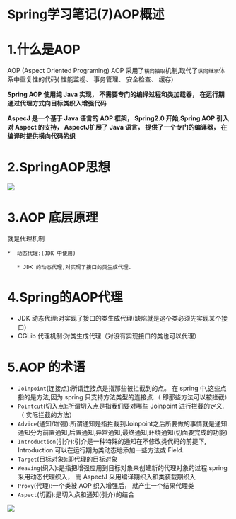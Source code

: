 # Spring学习笔记(7)AOP概述

# 1.什么是AOP
AOP (Aspect Oriented Programing)
AOP 采用了`横向抽取`机制,取代了`纵向继承`体系中重复性的代码( 性能监视、 事务管理、 安全检查、 缓存)

**Spring AOP 使用纯 Java 实现， 不需要专门的编译过程和类加载器， 在运行期通过代理方式向目标类织入增强代码**

**AspecJ 是一个基于 Java 语言的 AOP 框架， Spring2.0 开始,Spring AOP 引入对 Aspect 的支持， AspectJ扩展了 Java 语言， 提供了一个专门的编译器， 在编译时提供横向代码的织**

# 2.SpringAOP思想

![](https://cdn.jsdelivr.net/gh/krislinzhao/IMGcloud/img/20200605110310.jpg)

# 3.AOP 底层原理
就是代理机制

    *  动态代理:(JDK 中使用)
      
       * JDK 的动态代理,对实现了接口的类生成代理.

# 4.Spring的AOP代理

- JDK 动态代理:对实现了接口的类生成代理(缺陷就是这个类必须先实现某个接口)
- CGLib 代理机制:对类生成代理（对没有实现接口的类也可以代理）

# 5.AOP 的术语

- `Joinpoint`(连接点):所谓连接点是指那些被拦截到的点。 在 spring 中,这些点指的是方法,因为 spring 只支持方法类型的连接点.（ 即那些方法可以被拦截）
- `Pointcut`(切入点):所谓切入点是指我们要对哪些 Joinpoint 进行拦截的定义.（ 实际拦截的方法）
- `Advice`(通知/增强):所谓通知是指拦截到Joinpoint之后所要做的事情就是通知.通知分为前置通知,后置通知,异常通知,最终通知,环绕通知(切面要完成的功能)
- `Introduction`(引介):引介是一种特殊的通知在不修改类代码的前提下, Introduction 可以在运行期为类动态地添加一些方法或 Field.
- `Target`(目标对象):即代理的目标对象
- `Weaving`(织入):是指把增强应用到目标对象来创建新的代理对象的过程.spring 采用动态代理织入， 而 AspectJ 采用编译期织入和类装载期织入
- `Proxy`(代理):一个类被 AOP 织入增强后， 就产生一个结果代理类
- `Aspect`(切面):是切入点和通知(引介)的结合

![](https://cdn.jsdelivr.net/gh/krislinzhao/IMGcloud/img/20200605110416.jpg)

